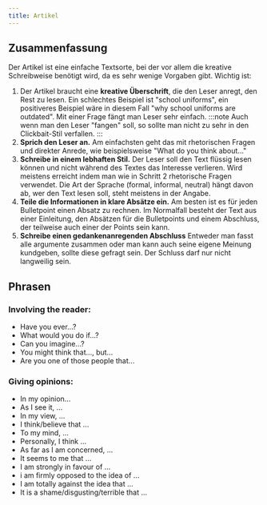 ```yaml
---
title: Artikel
---
```


## Zusammenfassung

Der Artikel ist eine einfache Textsorte, bei der vor allem die kreative Schreibweise benötigt wird, da es sehr wenige Vorgaben gibt. Wichtig ist:

1. Der Artikel braucht eine **kreative Überschrift**, die den Leser anregt, den Rest zu lesen. Ein schlechtes Beispiel ist "school uniforms", ein positiveres Beispiel wäre in diesem Fall "why school uniforms are outdated". Mit einer Frage fängt man Leser sehr einfach.
:::note
Auch wenn man den Leser "fangen" soll, so sollte man nicht zu sehr in den Clickbait-Stil verfallen. 
:::
2. **Sprich den Leser an.** Am einfachsten geht das mit rhetorischen Fragen und direkter Anrede, wie beispielsweise "What do you think about..."
3. **Schreibe in einem lebhaften Stil.** Der Leser soll den Text flüssig lesen können und nicht während des Textes das Interesse verlieren. Wird meistens erreicht indem man wie in Schritt 2 rhetorische Fragen verwendet. Die Art der Sprache (formal, informal, neutral) hängt davon ab, wer den Text lesen soll, steht meistens in der Angabe.
4. **Teile die Informationen in klare Absätze ein.** Am besten ist es für jeden Bulletpoint einen Absatz zu rechnen. Im Normalfall besteht der Text aus einer Einleitung, den Absätzen für die Bulletpoints und einem Abschluss, der teilweise auch einer der Points sein kann.
5. **Schreibe einen gedankenanregenden Abschluss** Entweder man fasst alle argumente zusammen oder man kann auch seine eigene Meinung kundgeben, sollte diese gefragt sein. Der Schluss darf nur nicht langweilig sein.

## Phrasen

### Involving the reader:

- Have you ever...?
- What would you do if...?
- Can you imagine...?
- You might think that..., but...
- Are you one of those people that...

### Giving opinions:
- In my opinion...
- As I see it, ...
- In my view, ...
- I think/believe that ...
- To my mind, ...
- Personally, I think ...
- As far as I am concerned, ...
- It seems to me that ...
- I am strongly in favour of ...
- i am firmly opposed to the idea of ...
- I am totally against the idea that ...
- It is a shame/disgusting/terrible that ...
